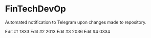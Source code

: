 # FinTechDevOp
Automated notification to Telegram upon changes made to repository.

Edit #1 1833
Edit #2 2013
Edit #3 2036 
Edit #4 0334
